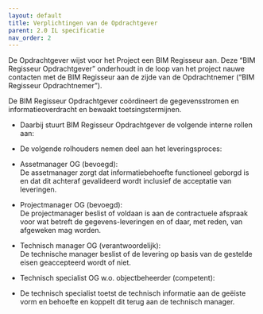 ```yaml
---
layout: default
title: Verplichtingen van de Opdrachtgever
parent: 2.0 IL specificatie
nav_order: 2
---
```


De Opdrachtgever wijst voor het Project een BIM Regisseur aan. Deze “BIM Regisseur Opdrachtgever” onderhoudt in de loop van het project nauwe contacten met de BIM Regisseur aan de zijde van de Opdrachtnemer (“BIM Regisseur Opdrachtnemer”).  

 

De BIM Regisseur Opdrachtgever coördineert de gegevensstromen en informatieoverdracht en bewaakt toetsingstermijnen.  

* Daarbij stuurt  BIM Regisseur Opdrachtgever de volgende interne rollen aan: 

* De volgende rolhouders nemen deel aan het leveringsproces:  

* Assetmanager OG (bevoegd):  
De assetmanager zorgt dat informatiebehoefte functioneel geborgd is en dat dit achteraf gevalideerd wordt inclusief de acceptatie van leveringen.  
 

* Projectmanager OG (bevoegd):  
De projectmanager beslist of voldaan is aan de contractuele afspraak voor wat betreft de gegevens-leveringen en of daar, met reden, van afgeweken mag worden.  
 

* Technisch manager OG (verantwoordelijk):  
De technische manager beslist of de levering op basis van de gestelde eisen geaccepteerd wordt of niet. 
 
* Technisch specialist OG w.o. objectbeheerder (competent):  

* De technisch specialist toetst de technisch informatie aan de geëiste vorm en behoefte en koppelt dit terug aan de technisch manager. 
